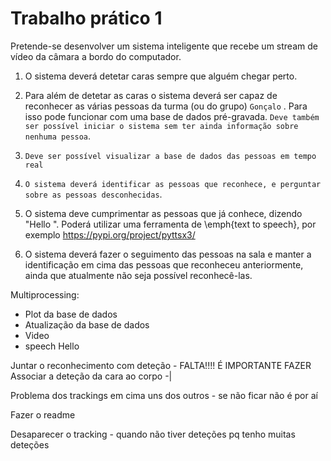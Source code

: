 # Trabalho prático 1

Pretende-se desenvolver um sistema inteligente que recebe um stream de vídeo da câmara a bordo do computador.

 1. O sistema deverá detetar caras sempre que alguém chegar perto.

 2. Para além de detetar as caras o sistema deverá ser capaz de reconhecer as várias pessoas da turma (ou do grupo) `Gonçalo` . Para isso pode funcionar com uma base de dados pré-gravada. `Deve também ser possível iniciar o sistema sem ter ainda informação sobre nenhuma pessoa`.

 3. `Deve ser possível visualizar a base de dados das pessoas em tempo real`

 4. `O sistema deverá identificar as pessoas que reconhece, e perguntar sobre as pessoas desconhecidas`.

 5. O sistema deve cumprimentar as pessoas que já conhece, dizendo "Hello <nome da pessoa>". Poderá utilizar uma ferramenta de \emph{text to speech}, por exemplo https://pypi.org/project/pyttsx3/

 6. O sistema deverá fazer o seguimento das pessoas na sala e manter a identificação em cima das pessoas que reconheceu anteriormente, ainda que atualmente não seja possível reconhecê-las.

Multiprocessing: 
 - Plot da base de dados 
 - Atualização da base de dados
 - Video
 - speech Hello

Juntar o reconhecimento com deteção - FALTA!!!! É IMPORTANTE FAZER
Associar a deteção da cara ao corpo -|

Problema dos trackings em cima uns dos outros - se não ficar não é por aí

Fazer o readme

Desaparecer o tracking - quando não tiver deteções pq tenho muitas deteções